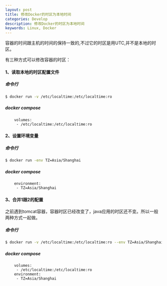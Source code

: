 ```yaml
---
layout: post
title: 修改Docker的时区为本地时间
categories: Develop
description: 修改Docker的时区为本地时间
keywords: Linux, Docker
---
```


容器的时间跟主机的时间的保持一致的,不过它的时区是用UTC,并不是本地的时区。

有三种方式可以修改容器的时区：

#### 1、读取本地的时区配置文件

##### *命令行*

```bash
$ docker run -v /etc/localtime:/etc/localtime:ro
```

##### *docker compose*

```text
    volumes:
     - /etc/localtime:/etc/localtime:ro
```

#### 2、设置环境变量

##### *命令行*

```bash
$ docker run -env TZ=Asia/Shanghai
```

##### *docker compose*

```text
    environment:
     - TZ=Asia/Shanghai
```

#### 3、合并1跟2的配置

之前遇到tomcat容器，容器时区已经改变了，java应用的时区还不变。所以一般两种方式一起做。

##### *命令行*

```bash
$ docker run -v /etc/localtime:/etc/localtime:ro --env TZ=Asia/Shanghai
```

##### *docker compose*

```text
    volumes:
     - /etc/localtime:/etc/localtime:ro
    environment:
     - TZ=Asia/Shanghai
```